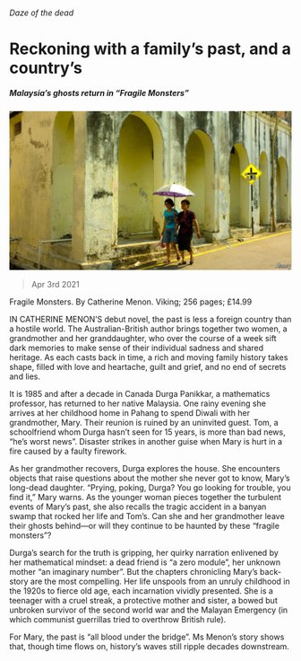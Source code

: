 ###### Daze of the dead

# Reckoning with a family’s past, and a country’s 

##### Malaysia’s ghosts return in “Fragile Monsters” 

![image](images/20210403_bkp003.jpg) 

> Apr 3rd 2021 

Fragile Monsters. By Catherine Menon. Viking; 256 pages; £14.99

IN CATHERINE MENON’S debut novel, the past is less a foreign country than a hostile world. The Australian-British author brings together two women, a grandmother and her granddaughter, who over the course of a week sift dark memories to make sense of their individual sadness and shared heritage. As each casts back in time, a rich and moving family history takes shape, filled with love and heartache, guilt and grief, and no end of secrets and lies.


It is 1985 and after a decade in Canada Durga Panikkar, a mathematics professor, has returned to her native Malaysia. One rainy evening she arrives at her childhood home in Pahang to spend Diwali with her grandmother, Mary. Their reunion is ruined by an uninvited guest. Tom, a schoolfriend whom Durga hasn’t seen for 15 years, is more than bad news, “he’s worst news”. Disaster strikes in another guise when Mary is hurt in a fire caused by a faulty firework.

As her grandmother recovers, Durga explores the house. She encounters objects that raise questions about the mother she never got to know, Mary’s long-dead daughter. “Prying, poking, Durga? You go looking for trouble, you find it,” Mary warns. As the younger woman pieces together the turbulent events of Mary’s past, she also recalls the tragic accident in a banyan swamp that rocked her life and Tom’s. Can she and her grandmother leave their ghosts behind—or will they continue to be haunted by these “fragile monsters”?

Durga’s search for the truth is gripping, her quirky narration enlivened by her mathematical mindset: a dead friend is “a zero module”, her unknown mother “an imaginary number”. But the chapters chronicling Mary’s back-story are the most compelling. Her life unspools from an unruly childhood in the 1920s to fierce old age, each incarnation vividly presented. She is a teenager with a cruel streak, a protective mother and sister, a bowed but unbroken survivor of the second world war and the Malayan Emergency (in which communist guerrillas tried to overthrow British rule).

For Mary, the past is “all blood under the bridge”. Ms Menon’s story shows that, though time flows on, history’s waves still ripple decades downstream.

